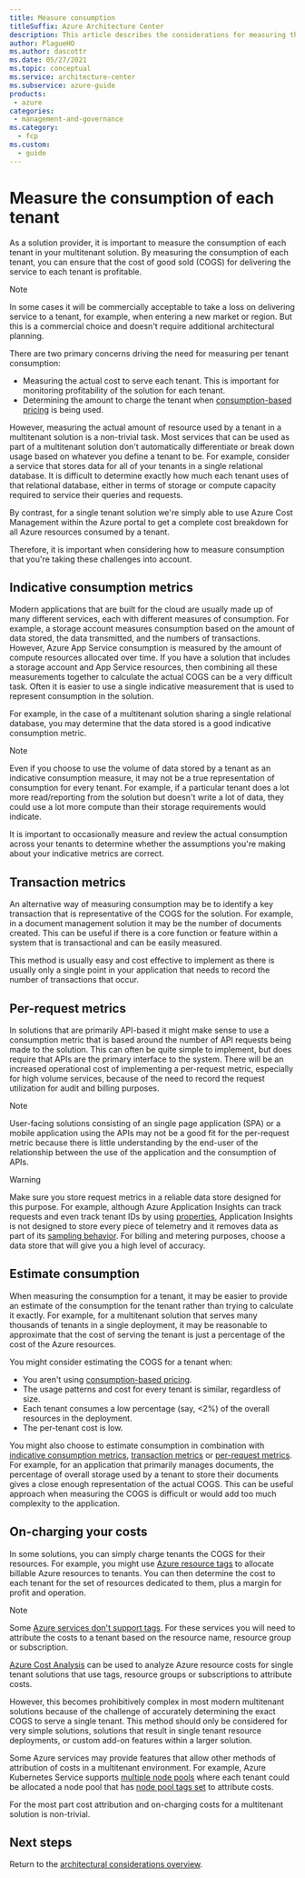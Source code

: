 ```yaml
---
title: Measure consumption
titleSuffix: Azure Architecture Center
description: This article describes the considerations for measuring the consumption of each tenant in a multitenant solution.
author: PlagueHO
ms.author: dascottr
ms.date: 05/27/2021
ms.topic: conceptual
ms.service: architecture-center
ms.subservice: azure-guide
products:
 - azure
categories:
 - management-and-governance
ms.category:
  - fcp
ms.custom:
  - guide
---
```


# Measure the consumption of each tenant

As a solution provider, it is important to measure the consumption of each tenant in your multitenant solution. By measuring the consumption of each tenant, you can ensure that the cost of good sold (COGS) for delivering the service to each tenant is profitable.

> [!NOTE]
> In some cases it will be commercially acceptable to take a loss on delivering service to a tenant, for example, when entering a new market or region. But this is a commercial choice and doesn't require additional architectural planning.

There are two primary concerns driving the need for measuring per tenant consumption:

- Measuring the actual cost to serve each tenant. This is important for monitoring profitability of the solution for each tenant.
- Determining the amount to charge the tenant when [consumption-based pricing](./pricing-models.md#consumption-based-pricing) is being used.

However, measuring the actual amount of resource used by a tenant in a multitenant solution is a non-trivial task. Most services that can be used as part of a multitenant solution don't automatically differentiate or break down usage based on whatever you define a tenant to be. For example, consider a service that stores data for all of your tenants in a single relational database. It is difficult to determine exactly how much each tenant uses of that relational database, either in terms of storage or compute capacity required to service their queries and requests.

By contrast, for a single tenant solution we're simply able to use Azure Cost Management within the Azure portal to get a complete cost breakdown for all Azure resources consumed by a tenant.

Therefore, it is important when considering how to measure consumption that you're taking these challenges into account.

## Indicative consumption metrics

Modern applications that are built for the cloud are usually made up of many different services, each with different measures of consumption. For example, a storage account measures consumption based on the amount of data stored, the data transmitted, and the numbers of transactions. However, Azure App Service consumption is measured by the amount of compute resources allocated over time. If you have a solution that includes a storage account and App Service resources, then combining all these measurements together to calculate the actual COGS can be a very difficult task. Often it is easier to use a single indicative measurement that is used to represent consumption in the solution.

For example, in the case of a multitenant solution sharing a single relational database, you may determine that the data stored is a good indicative consumption metric.

> [!NOTE]
> Even if you choose to use the volume of data stored by a tenant as an indicative consumption measure, it may not be a true representation of consumption for every tenant. For example, if a particular tenant does a lot more read/reporting from the solution but doesn't write a lot of data, they could use a lot more compute than their storage requirements would indicate.

It is important to occasionally measure and review the actual consumption across your tenants to determine whether the assumptions you're making about your indicative metrics are correct.

## Transaction metrics

An alternative way of measuring consumption may be to identify a key transaction that is representative of the COGS for the solution. For example, in a document management solution it may be the number of documents created. This can be useful if there is a core function or feature within a system that is transactional and can be easily measured.

This method is usually easy and cost effective to implement as there is usually only a single point in your application that needs to record the number of transactions that occur.

## Per-request metrics

In solutions that are primarily API-based it might make sense to use a consumption metric that is based around the number of API requests being made to the solution. This can often be quite simple to implement, but does require that APIs are the primary interface to the system. There will be an increased operational cost of implementing a per-request metric, especially for high volume services, because of the need to record the request utilization for audit and billing purposes.

> [!NOTE]
> User-facing solutions consisting of an single page application (SPA) or a mobile application using the APIs may not be a good fit for the per-request metric because there is little understanding by the end-user of the relationship between the use of the application and the consumption of APIs.

> [!WARNING]
> Make sure you store request metrics in a reliable data store designed for this purpose. For example, although Azure Application Insights can track requests and even track tenant IDs by using [properties](/azure/azure-monitor/app/api-custom-events-metrics#properties), Application Insights is not designed to store every piece of telemetry and it removes data as part of its [sampling behavior](/azure/azure-monitor/app/sampling). For billing and metering purposes, choose a data store that will give you a high level of accuracy.

## Estimate consumption

When measuring the consumption for a tenant, it may be easier to provide an estimate of the consumption for the tenant rather than trying to calculate it exactly. For example, for a multitenant solution that serves many thousands of tenants in a single deployment, it may be reasonable to approximate that the cost of serving the tenant is just a percentage of the cost of the Azure resources.

You might consider estimating the COGS for a tenant when:

- You aren't using [consumption-based pricing](./pricing-models.md#consumption-based-pricing).
- The usage patterns and cost for every tenant is similar, regardless of size.
- Each tenant consumes a low percentage (say, <2%) of the overall resources in the deployment.
- The per-tenant cost is low.

You might also choose to estimate consumption in combination with [indicative consumption metrics](#indicative-consumption-metrics), [transaction metrics](#transaction-metrics) or [per-request metrics](#per-request-metrics). For example, for an application that primarily manages documents, the percentage of overall storage used by a tenant to store their documents gives a close enough representation of the actual COGS. This can be useful approach when measuring the COGS is difficult or would add too much complexity to the application.

## On-charging your costs

In some solutions, you can simply charge tenants the COGS for their resources. For example, you might use [Azure resource tags](/azure/azure-resource-manager/management/tag-resources) to allocate billable Azure resources to tenants. You can then determine the cost to each tenant for the set of resources dedicated to them, plus a margin for profit and operation.

> [!NOTE]
> Some [Azure services don't support tags](/azure/azure-resource-manager/management/tag-support). For these services you will need to attribute the costs to a tenant based on the resource name, resource group or subscription.

[Azure Cost Analysis](/azure/cost-management-billing/costs/quick-acm-cost-analysis) can be used to analyze Azure resource costs for single tenant solutions that use tags, resource groups or subscriptions to attribute costs.

However, this becomes prohibitively complex in most modern multitenant solutions because of the challenge of accurately determining the exact COGS to serve a single tenant. This method should only be considered for very simple solutions, solutions that result in single tenant resource deployments, or custom add-on features within a larger solution.

Some Azure services may provide features that allow other methods of attribution of costs in a multitenant environment. For example, Azure Kubernetes Service supports [multiple node pools](/azure/aks/use-multiple-node-pools) where each tenant could be allocated a node pool that has [node pool tags set](/azure/aks/use-multiple-node-pools#setting-nodepool-azure-tags) to attribute costs.

For the most part cost attribution and on-charging costs for a multitenant solution is non-trivial.

## Next steps

Return to the [architectural considerations overview](overview.md).

